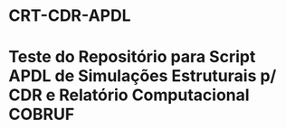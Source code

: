 # CRT-CDR-APDL
# Teste do Repositório para Script APDL de Simulações Estruturais p/ CDR e Relatório Computacional COBRUF
